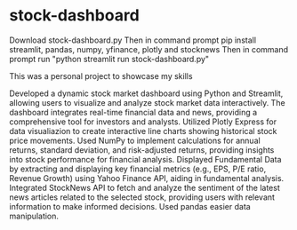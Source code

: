 # stock-dashboard
Download stock-dashboard.py
Then in command prompt pip install streamlit, pandas, numpy, yfinance, plotly and stocknews
Then in command prompt run "python streamlit run stock-dashboard.py"

This was a personal project to showcase my skills


Developed a dynamic stock market dashboard using Python and Streamlit, allowing users to visualize and analyze stock market data interactively. The dashboard integrates real-time financial data and news, providing a comprehensive tool for investors and analysts. 
Utilized Plotly Express for data visualiazion to create interactive line charts showing historical stock price movements. Used NumPy to implement calculations for annual returns, standard deviation, and risk-adjusted returns, providing insights into stock performance for financial analysis.
Displayed Fundamental Data by extracting and displaying key financial metrics (e.g., EPS, P/E ratio, Revenue Growth) using Yahoo Finance API, aiding in fundamental analysis.
Integrated StockNews API to fetch and analyze the sentiment of the latest news articles related to the selected stock, providing users with relevant information to make informed decisions.
Used pandas easier data manipulation.
